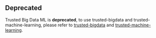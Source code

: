 ## Deprecated
Trusted Big Data ML is **deprecated**, to use trusted-bigdata and trusted-machine-learning, please refer to [trusted-bigdata](../trusted-bigdata) and [trusted-machine-learning](../trusted-machine-learning).
